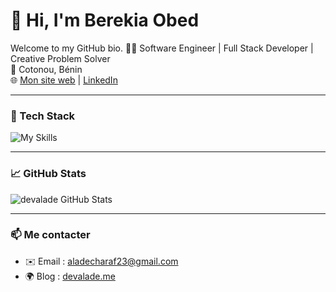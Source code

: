# 👋 Hi, I'm Berekia Obed

Welcome to my GitHub bio. 
🧑‍💻 Software Engineer | Full Stack Developer | Creative Problem Solver  
📍 Cotonou, Bénin  
🌐 [Mon site web](https://devalade.me) | [LinkedIn](https://www.linkedin.com/in/devalade)

---

### 🚀 Tech Stack

![My Skills](https://skillicons.dev/icons?i=js,ts,vue,react,nestjs,laravel,docker,git,linux,rust)

---

### 📈 GitHub Stats

![devalade GitHub Stats](https://github-readme-stats.vercel.app/api?username=devalade&show_icons=true&theme=default)

---

### 📫 Me contacter

- ✉️ Email : aladecharaf23@gmail.com
- 🌍 Blog : [devalade.me](https://devalade.me)
